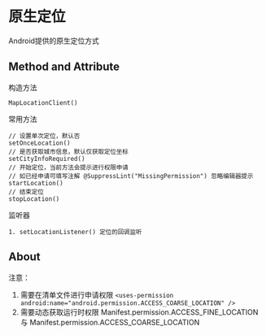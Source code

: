 # 原生定位
 Android提供的原生定位方式

 ## Method and Attribute

构造方法
```
MapLocationClient()
```
常用方法
```
// 设置单次定位，默认否
setOnceLocation()
// 是否获取城市信息，默认仅获取定位坐标
setCityInfoRequired()
// 开始定位，当前方法会提示进行权限申请
// 如已经申请可填写注解 @SuppressLint("MissingPermission") 忽略编辑器提示
startLocation()
// 结束定位
stopLocation()
```

监听器
```
1. setLocationListener() 定位的回调监听
```


## About

注意：
1. 需要在清单文件进行申请权限 `<uses-permission android:name="android.permission.ACCESS_COARSE_LOCATION" />`
2. 需要动态获取运行时权限 Manifest.permission.ACCESS_FINE_LOCATION 与 Manifest.permission.ACCESS_COARSE_LOCATION